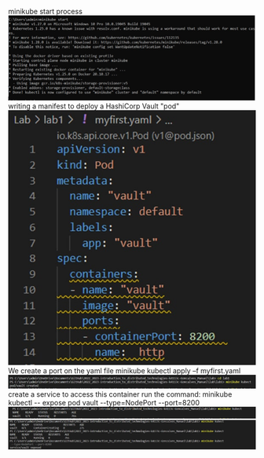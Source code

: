 minikube start process
![Image text](https://github.com/ManuelCorreia97/2022_2023-introduction_to_distributed_technologies-k4113c-Goncalves_Manuel/blob/main/Lab/lab1/photo_2022-1.jpg)
writing a manifest to deploy a HashiCorp Vault "pod"
![Image text](https://github.com/ManuelCorreia97/2022_2023-introduction_to_distributed_technologies-k4113c-Goncalves_Manuel/blob/main/Lab/lab1/photo_2022-2.jpg)
We create a port on the yaml file
minikube kubectl apply –f myfirst.yaml
![Image text](https://github.com/ManuelCorreia97/2022_2023-introduction_to_distributed_technologies-k4113c-Goncalves_Manuel/blob/main/Lab/lab1/photo_2022-3.jpg)
create a service to access this container
run the command: minikube kubectl -- expose pod vault --type=NodePort --port=8200
![Image text](https://github.com/ManuelCorreia97/2022_2023-introduction_to_distributed_technologies-k4113c-Goncalves_Manuel/blob/main/Lab/lab1/image_2022-4.png)
![Image text](https://github.com/ManuelCorreia97/2022_2023-introduction_to_distributed_technologies-k4113c-Goncalves_Manuel/blob/main/Lab/lab1/photo_2022-5.jpg)

